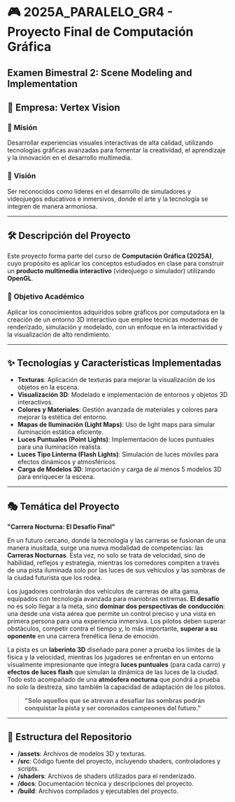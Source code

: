 # 🎮 **2025A_PARALELO_GR4** - **Proyecto Final de Computación Gráfica**

## Examen Bimestral 2: **Scene Modeling and Implementation**

## 🏢 **Empresa**: **Vertex Vision**

### 🧭 **Misión**
Desarrollar experiencias visuales interactivas de alta calidad, utilizando tecnologías gráficas avanzadas para fomentar la creatividad, el aprendizaje y la innovación en el desarrollo multimedia.

### 🌟 **Visión**
Ser reconocidos como líderes en el desarrollo de simuladores y videojuegos educativos e inmersivos, donde el arte y la tecnología se integren de manera armoniosa.

---

## 🛠️ **Descripción del Proyecto**

Este proyecto forma parte del curso de **Computación Gráfica (2025A)**, cuyo propósito es aplicar los conceptos estudiados en clase para construir un **producto multimedia interactivo** (videojuego o simulador) utilizando **OpenGL**.

### 🎯 **Objetivo Académico**
Aplicar los conocimientos adquiridos sobre gráficos por computadora en la creación de un entorno 3D interactivo que emplee técnicas modernas de renderizado, simulación y modelado, con un enfoque en la interactividad y la visualización de alto rendimiento.

---

## ✨ **Tecnologías y Características Implementadas**

- **Texturas**: Aplicación de texturas para mejorar la visualización de los objetos en la escena.
- **Visualización 3D**: Modelado e implementación de entornos y objetos 3D interactivos.
- **Colores y Materiales**: Gestión avanzada de materiales y colores para mejorar la estética del entorno.
- **Mapas de Iluminación (Light Maps)**: Uso de light maps para simular iluminación estática eficiente.
- **Luces Puntuales (Point Lights)**: Implementación de luces puntuales para una iluminación realista.
- **Luces Tipo Linterna (Flash Lights)**: Simulación de luces móviles para efectos dinámicos y atmosféricos.
- **Carga de Modelos 3D**: Importación y carga de al menos 5 modelos 3D para enriquecer la escena.

---

## 🎭 **Temática del Proyecto**

**"Carrera Nocturna: El Desafío Final"**

En un futuro cercano, donde la tecnología y las carreras se fusionan de una manera inusitada, surge una nueva modalidad de competencias: las **Carreras Nocturnas**. Esta vez, no solo se trata de velocidad, sino de habilidad, reflejos y estrategia, mientras los corredores compiten a través de una pista iluminada solo por las luces de sus vehículos y las sombras de la ciudad futurista que los rodea.

Los jugadores controlarán dos vehículos de carreras de alta gama, equipados con tecnología avanzada para maniobras extremas. **El desafío** no es solo llegar a la meta, sino **dominar dos perspectivas de conducción**: una desde una vista aérea que permite un control preciso y una vista en primera persona para una experiencia inmersiva. Los pilotos deben superar obstáculos, competir contra el tiempo y, lo más importante, **superar a su oponente** en una carrera frenética llena de emoción.

La pista es un **laberinto 3D** diseñado para poner a prueba los límites de la física y la velocidad, mientras los jugadores se enfrentan en un entorno visualmente impresionante que integra **luces puntuales** (para cada carro) y **efectos de luces flash** que simulan la dinámica de las luces de la ciudad. Todo esto acompañado de una **atmósfera nocturna** que pondrá a prueba no solo la destreza, sino también la capacidad de adaptación de los pilotos.

> **"Solo aquellos que se atrevan a desafiar las sombras podrán conquistar la pista y ser coronados campeones del futuro."**

---

## 📁 **Estructura del Repositorio**

- **/assets**: Archivos de modelos 3D y texturas.
- **/src**: Código fuente del proyecto, incluyendo shaders, controladores y scripts.
- **/shaders**: Archivos de shaders utilizados para el renderizado.
- **/docs**: Documentación técnica y descripciones del proyecto.
- **/build**: Archivos compilados y ejecutables del proyecto.

